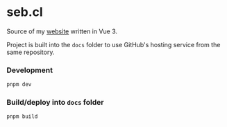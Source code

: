 # seb.cl

Source of my [website](https://seb.cl) written in Vue 3. 

Project is built into the `docs` folder to use GitHub's hosting service from the same repository.

### Development

```sh
pnpm dev
```

### Build/deploy into `docs` folder

```sh
pnpm build
```

